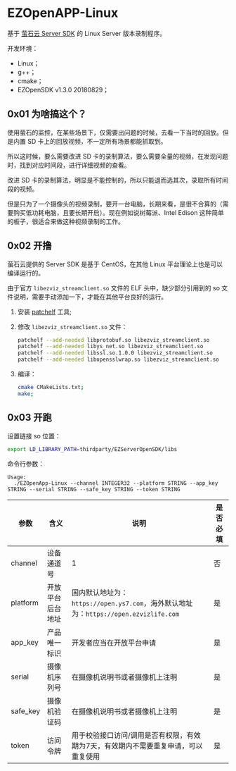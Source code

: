 # EZOpenAPP-Linux
基于 [萤石云 Server SDK](https://open.ys7.com/lazydownload.html) 的 Linux Server 版本录制程序。

开发环境：

* Linux；
* g++；
* cmake；
* EZOpenSDK v1.3.0 20180829；

## 0x01 为啥搞这个？

使用萤石的监控，在某些场景下，仅需要出问题的时候，去看一下当时的回放。但是内置 SD 卡上的回放视频，不一定所有场景都能抓取到。

所以这时候，要么需要改进 SD 卡的录制算法，要么需要全量的视频，在发现问题时，找到对应时间段，进行详细视频的查看。

改进 SD 卡的录制算法，明显是不能控制的，所以只能退而选其次，录取所有时间段的视频。

但是只为了一个摄像头的视频录制，要开一台电脑，长期来看，是很不合算的（需要购买低功耗电脑，且要长期开启）。现在例如说树莓派、Intel Edison 这种简单的板子，很适合来做这种视频录制的工作。

## 0x02 开撸

萤石云提供的 Server SDK 是基于 CentOS，在其他 Linux 平台理论上也是可以编译运行的。

由于官方 `libezviz_streamclient.so` 文件的 ELF 头中，缺少部分引用到的 so 文件说明，需要手动添加一下，才能在其他平台良好的运行。

1. 安装 [patchelf](https://nixos.org/patchelf.html) 工具;

2. 修改 `libezviz_streamclient.so` 文件：

   ``` sh
   patchelf --add-needed libprotobuf.so libezviz_streamclient.so
   patchelf --add-needed libys_net.so libezviz_streamclient.so
   patchelf --add-needed libssl.so.1.0.0 libezviz_streamclient.so
   patchelf --add-needed libopensslwrap.so libezviz_streamclient.so
   ```

3. 编译：

   ``` sh
   cmake CMakeLists.txt;
   make;
   ```

## 0x03 开跑

设置链接 so 位置：

``` sh
export LD_LIBRARY_PATH=thirdparty/EZServerOpenSDK/libs
```

命令行参数：

``` shell
Usage:
  ./EZOpenApp-Linux --channel INTEGER32 --platform STRING --app_key STRING --serial STRING --safe_key STRING --token STRING
```

| 参数     | 含义             | 说明                                                         | 是否必填 |
| -------- | ---------------- | ------------------------------------------------------------ | -------- |
| channel  | 设备通道号       | 1                                                            | 否       |
| platform | 开放平台后台地址 | 国内默认地址为：`https://open.ys7.com`，海外默认地址为：`https://open.ezvizlife.com` | 是       |
| app_key  | 产品唯一标识     | 开发者应当在开放平台申请                                     | 是       |
| serial   | 摄像机序列号     | 在摄像机说明书或者摄像机上注明                               | 是       |
| safe_key | 摄像机验证码     | 在摄像机说明书或者摄像机上注明                               | 是       |
| token    | 访问令牌         | 用于校验接口访问/调用是否有权限，有效期为7天，有效期内不需要重复申请，可以重复使用 | 是       |



